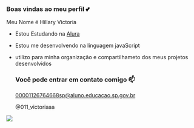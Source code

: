 ### Boas vindas ao meu perfil 💕

Meu Nome é Hillary Victoria

- Estou Estudando na [Alura](https://WWW.alura.com.br)
- Estou me desenvolvendo na linguagem javaScript
- utilizo para minha organização e compartilhameto dos meus projetos desenvolvidos

  ### Você pode entrar em contato comigo 📫

  00001126764668sp@aluno.educacao.sp.gov.br

  @011_victoriaaa


 ![](https://media1.tenor.com/m/GaM2IijvoOUAAAAd/shy-dog-dog.gif)
 

